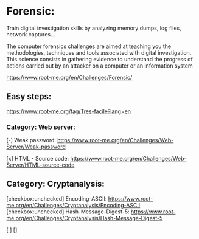 # Forensic:
Train digital investigation skills by analyzing memory dumps, log files, network captures...

The computer forensics challenges are aimed at teaching you the methodologies, techniques and tools associated with digital investigation. This science consists in gathering evidence to understand the progress of actions carried out by an attacker on a computer or an information system

https://www.root-me.org/en/Challenges/Forensic/

## Easy steps:
https://www.root-me.org/tag/Tres-facile?lang=en

### Category: Web server:

[-] 
Weak password: https://www.root-me.org/en/Challenges/Web-Server/Weak-password

[x] 
HTML - Source code: https://www.root-me.org/en/Challenges/Web-Server/HTML-source-code

## Category: Cryptanalysis:
[checkbox:unchecked] Encoding-ASCII: https://www.root-me.org/en/Challenges/Cryptanalysis/Encoding-ASCII
[checkbox:unchecked] Hash-Message-Digest-5: https://www.root-me.org/en/Challenges/Cryptanalysis/Hash-Message-Digest-5

[ ]
[]
